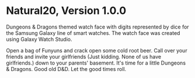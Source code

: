 # Natural20, Version 1.0.0
Dungeons &amp; Dragons themed watch face with digits represented by dice for the Samsung Galaxy line of smart watches. The watch face was created using Galaxy Watch Studio.

Open a bag of Funyuns and crack open some cold root beer. Call over your friends and invite your girlfriends (Just kidding. None of us have girlfriends.) down to your parents' basement. It's time for a little Dungeons & Dragons. Good old D&D. Let the good times roll.
